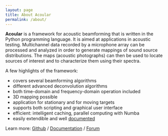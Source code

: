 ```yaml
---
layout: page
title: About Acoular
permalink: /about/
---
```


**Acoular** is a framework for acoustic beamforming that is written in the Python programming language. It is aimed at applications in acoustic testing. Multichannel data recorded by a microphone array can be processed and analyzed in order to generate mappings of sound source distributions. The maps (acoustic photographs) can then be used to locate sources of interest and to characterize them using their spectra.

A few highlights of the framework:

- covers several beamforming algorithms
- different advanced deconvolution algorithms
- both time-domain and frequency-domain operation included
- 3D mapping possible
- application for stationary and for moving targets
- supports both scripting and graphical user interface
- efficient: intelligent caching, parallel computing with Numba
- easily extendible and well [documented](http://acoular.org)

Learn more:
[Github](https://github.com/acoular/acoular) / [Documentation](http://acoular.org) / [Forum](https://groups.google.com/forum/#!forum/acoular-users)